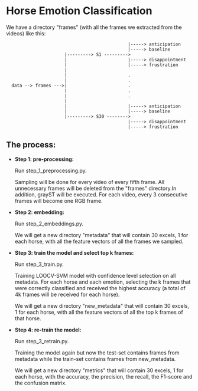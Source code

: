 # Horse Emotion Classification
We have a directory "frames" (with all the frames we extracted from the videos) like this:

                                                  |-----> anticipation
                                                  |-----> baseline
                          |---------> S1 --------->
                          |                       |-----> disappointment
                          |                       |-----> frustration
                          |
                          |                       .
                          |                       .
      data --> frames --->|                       .
                          |                       .
                          |                       .
                          |
                          |                       |-----> anticipation
                          |                       |-----> baseline
                          |---------> S30 -------->
                                                  |-----> disappointment
                                                  |-----> frustration
                    
## **The process:**  
- **Step 1: pre-processing:**

  Run step_1_preprocessing.py.

  Sampling will be done for every video of every fifth frame. All unnecessary frames will be deleted from the "frames" directory.In addition, grayST will be executed. For each video, every 3 consecutive frames will become one RGB frame.
  
- **Step 2: embedding:**
  
  Run step_2_embeddings.py.

  We will get a new directory "metadata" that will contain 30 excels, 1 for each horse, with all the feature vectors of all the frames we sampled.

- **Step 3: train the model and select top k frames:**
  
  Run step_3_train.py.

  Training LOOCV-SVM model with confidence level selection on all metadata. For each horse and each emotion, selecting the k frames that were correctly classified and received the highest accuracy (a total of 4k frames will be received for each horse).

  We will get a new directory "new_metadata" that will contain 30 excels, 1 for each horse, with all the feature vectors of all the top k frames of that horse.
- **Step 4: re-train the model:**
  
  Run step_3_retrain.py.

  Training the model again but now the test-set contains frames from metadata while the train-set contains frames from new_metadata.
  
  We will get a new directory "metrics" that will contain 30 excels, 1 for each horse, with the accuracy, the precision, the recall, the F1-score and the confusion matrix.

